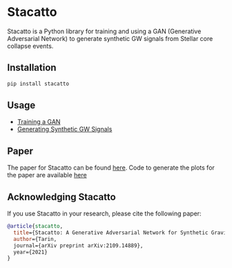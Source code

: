 # Stacatto

Stacatto is a Python library for training and using a GAN (Generative Adversarial Network) to generate synthetic GW signals from Stellar core collapse events.

## Installation

```bash
pip install stacatto
```

## Usage

- [Training a GAN](training.ipynb)
- [Generating Synthetic GW Signals](signal_generation.ipynb)

## Paper

The paper for Stacatto can be found [here](https://arxiv.org/abs/2109.14889).
Code to generate the plots for the paper are available [here](paper_plots.ipynb) 


## Acknowledging Stacatto
If you use Stacatto in your research, please cite the following paper:
```bibtex
@article{stacatto,
  title={Stacatto: A Generative Adversarial Network for Synthetic Gravitational Wave Signal Generation},
  author={Tarin,
  journal={arXiv preprint arXiv:2109.14889},
  year={2021}
}
```